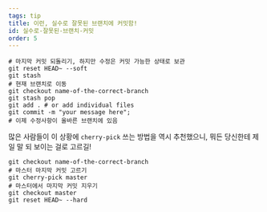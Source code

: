 ```yaml
---
tags: tip
title: 이런, 실수로 잘못된 브랜치에 커밋함!
id: 실수로-잘못된-브랜치-커밋
order: 5
---
```


```git
# 마지막 커밋 되돌리기, 하지만 수정은 커밋 가능한 상태로 보관
git reset HEAD~ --soft
git stash
# 현재 브랜치로 이동
git checkout name-of-the-correct-branch
git stash pop
git add . # or add individual files
git commit -m "your message here";
# 이제 수정사항이 올바른 브랜치에 있음
```

많은 사람들이 이 상황에 `cherry-pick` 쓰는 방법을 역시 추천했으니, 뭐든 당신한테 제일 말 되 보이는 걸로 고르길!

```git
git checkout name-of-the-correct-branch
# 마스터 마지막 커밋 고르기
git cherry-pick master
# 마스터에서 마지막 커밋 지우기
git checkout master
git reset HEAD~ --hard
```